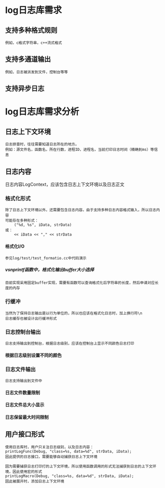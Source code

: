 # log日志库需求
## 支持多种格式规则
    例如，c格式字符串，c++流式格式
## 支持多通道输出
    例如，日志被派发到文件，控制台等等
## 支持异步日志

# log日志库需求分析
## 日志上下文环境
    日志排查时，往往需要知道日志所在的地方。
    例如：源文件名，函数名，所在行数，进程ID，进程名，当前打印日志时间（精确到ms）等信息
## 日志内容
   日志内容LogContext，应该包含日志上下文环境以及日志正文

### 格式化形式
    除了日志上下文环境以外，还需要包含日志内容。由于支持多种日志内容格式输入，所以日志内容
    可能存在多种形式：
        ("%d, %s", iData, strData)
    或：
        << iData << "," << strData
#### 格式化I/O
    参见log/test/test_formatio.cc中代码演示
    
##### vsnprintf函数中，格式化输出buffer大小选择
    目前实现采用固定buffer实现，需要有函数可以查询格式化后字符串的长度，然后申请对应长度的内存

### 行缓冲
    当然为了保持日志输出是以行为单位的，所以也应该在格式化日志时，加上换行符\n
    日志缓存也被设计出行缓冲形式
### 日志控制台输出
    日志支持输出到控制台，根据日志级别，应该在控制台上显示不同颜色日志打印    
#### 根据日志级别设置不同的颜色
### 日志文件输出
    日志支持输出到文件中
#### 日志文件数量限制
#### 日志文件总大小显示
#### 日志保留最大时间限制

## 用户接口形式
    使用日志库时，用户只关注日志级别，以及日志内容：
    printLogFunc(Debug, "class=%s, data=%d", strData, iData);
    因此提供的日志接口，需要能够自动捕获日志上下文环境

    因为需要捕获日志打印打的上下文环境，所以使用函数调用的形式无法捕获到日志的上下文环境，因此使用宏的形式
    printLogMacro(Debug, "class=%s, data=%d", strData, iData);
    因此被展开时，添加日志上下文环境


    

